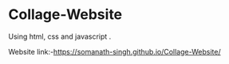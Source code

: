 # Collage-Website
Using html, css and javascript .

Website link:-https://somanath-singh.github.io/Collage-Website/
